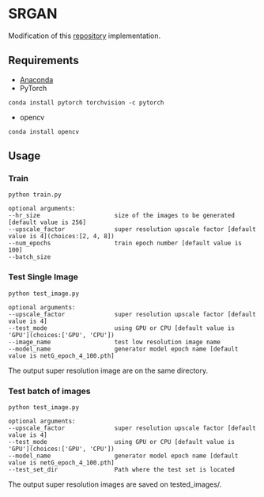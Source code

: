 # SRGAN
Modification of this [repository](https://github.com/leftthomas/SRGAN.git) implementation.

## Requirements
- [Anaconda](https://www.anaconda.com/download/)
- PyTorch
```
conda install pytorch torchvision -c pytorch
```
- opencv
```
conda install opencv
```
## Usage

### Train
```
python train.py

optional arguments:
--hr_size                     size of the images to be generated [default value is 256]
--upscale_factor              super resolution upscale factor [default value is 4](choices:[2, 4, 8])
--num_epochs                  train epoch number [default value is 100]
--batch_size                  
```

### Test Single Image
```
python test_image.py

optional arguments:
--upscale_factor              super resolution upscale factor [default value is 4]
--test_mode                   using GPU or CPU [default value is 'GPU'](choices:['GPU', 'CPU'])
--image_name                  test low resolution image name
--model_name                  generator model epoch name [default value is netG_epoch_4_100.pth]
```
The output super resolution image are on the same directory.

### Test batch of images
```
python test_image.py

optional arguments:
--upscale_factor              super resolution upscale factor [default value is 4]
--test_mode                   using GPU or CPU [default value is 'GPU'](choices:['GPU', 'CPU'])
--model_name                  generator model epoch name [default value is netG_epoch_4_100.pth]
--test_set_dir                Path where the test set is located
```
The output super resolution images are saved on tested_images/.
